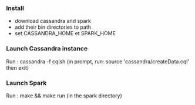 ### Install
- download cassandra and spark
- add their bin directories to path
- set CASSANDRA\_HOME et SPARK\_HOME


### Launch Cassandra instance
Run :
	cassandra -f
	cqlsh
		(in prompt, run: source 'cassandra/createData.cql' then exit)

### Launch Spark
Run :
	make && make run (in the spark directory)
